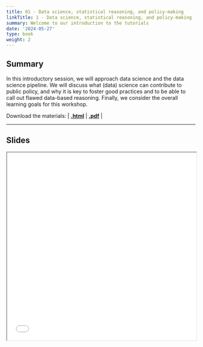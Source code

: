 ```yaml
---
title: 01 - Data science, statistical reasoning, and policy-making
linkTitle: 1 - Data science, statistical reasoning, and policy-making
summary: Welcome to our introduction to the tutorials
date: '2024-05-27'
type: book
weight: 2
---
```


## Summary

In this introductory session, we will approach data science and the data science pipeline. We will discuss what (data) science can contribute to public policy, and why it is key to foster good practices and to be able to call out flawed data-based reasoning. Finally, we consider the overall learning goals for this workshop.

Download the materials: | [**.html**]() | [**.pdf**]() |

---

## Slides

<iframe src="../../../pdf-slides/d1s1-introduction.pdf#view=fit" width="100%" height="500px">
    </iframe>

<!--
## Courses in this program

{{< list_children >}}

{{< figure src="featured.jpg" >}}

{{< callout note >}}
The parameter $\mu$ is the mean or expectation of the distribution.
$\sigma$ is its standard deviation.
The variance of the distribution is $\sigma^{2}$.
{{< /callout >}}
-->
